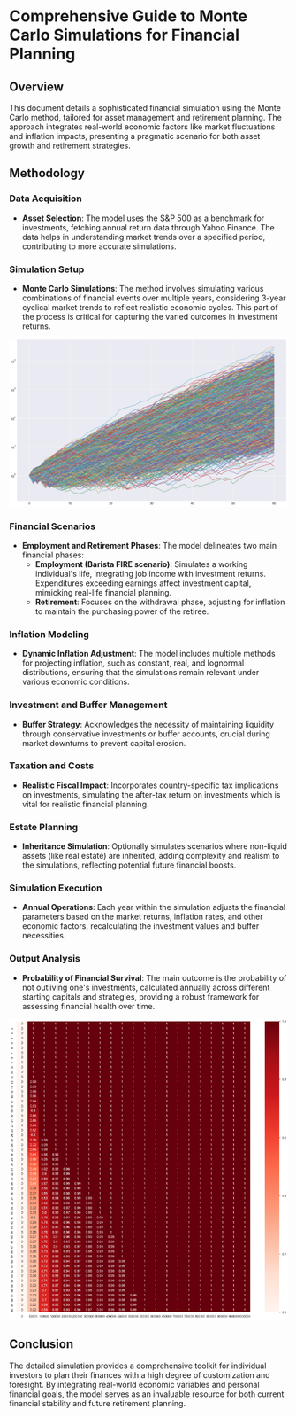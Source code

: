 # Comprehensive Guide to Monte Carlo Simulations for Financial Planning

## Overview
This document details a sophisticated financial simulation using the Monte Carlo method, tailored for asset management and retirement planning. The approach integrates real-world economic factors like market fluctuations and inflation impacts, presenting a pragmatic scenario for both asset growth and retirement strategies.

## Methodology

### Data Acquisition
- **Asset Selection**: The model uses the S&P 500 as a benchmark for investments, fetching annual return data through Yahoo Finance. The data helps in understanding market trends over a specified period, contributing to more accurate simulations.

### Simulation Setup
- **Monte Carlo Simulations**: The method involves simulating various combinations of financial events over multiple years, considering 3-year cyclical market trends to reflect realistic economic cycles. This part of the process is critical for capturing the varied outcomes in investment returns.

![S&P_500_Montecarlo_10k.png](Img/S%26P_500_Montecarlo_10k.png)
### Financial Scenarios
- **Employment and Retirement Phases**: The model delineates two main financial phases:
  - **Employment (Barista FIRE scenario)**: Simulates a working individual's life, integrating job income with investment returns. Expenditures exceeding earnings affect investment capital, mimicking real-life financial planning.
  - **Retirement**: Focuses on the withdrawal phase, adjusting for inflation to maintain the purchasing power of the retiree.

### Inflation Modeling
- **Dynamic Inflation Adjustment**: The model includes multiple methods for projecting inflation, such as constant, real, and lognormal distributions, ensuring that the simulations remain relevant under various economic conditions.

### Investment and Buffer Management
- **Buffer Strategy**: Acknowledges the necessity of maintaining liquidity through conservative investments or buffer accounts, crucial during market downturns to prevent capital erosion.

### Taxation and Costs
- **Realistic Fiscal Impact**: Incorporates country-specific tax implications on investments, simulating the after-tax return on investments which is vital for realistic financial planning.

### Estate Planning
- **Inheritance Simulation**: Optionally simulates scenarios where non-liquid assets (like real estate) are inherited, adding complexity and realism to the simulations, reflecting potential future financial boosts.

### Simulation Execution
- **Annual Operations**: Each year within the simulation adjusts the financial parameters based on the market returns, inflation rates, and other economic factors, recalculating the investment values and buffer necessities.

### Output Analysis
- **Probability of Financial Survival**: The main outcome is the probability of not outliving one's investments, calculated annually across different starting capitals and strategies, providing a robust framework for assessing financial health over time.

![FIRE_Chances_EquityYearsHeatmap.png](Img/FIRE_Chances_EquityYearsHeatmap.png)
## Conclusion
The detailed simulation provides a comprehensive toolkit for individual investors to plan their finances with a high degree of customization and foresight. By integrating real-world economic variables and personal financial goals, the model serves as an invaluable resource for both current financial stability and future retirement planning.
